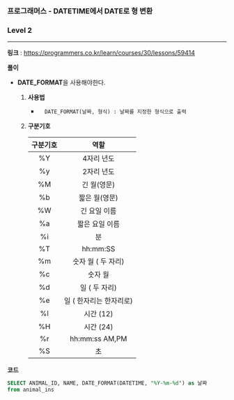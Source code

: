 ### 프로그래머스 - DATETIME에서 DATE로 형 변환

### Level 2

---

**링크** : https://programmers.co.kr/learn/courses/30/lessons/59414

**풀이**

* **DATE_FORMAT**을 사용해야한다.

	1. **사용법**

		* ```sql
			DATE_FORMAT(날짜, 형식) : 날짜를 지정한 형식으로 출력
			```

	2. **구분기호**

		| 구분기호 |          역할           |
		| :------: | :---------------------: |
		|    %Y    |       4자리 년도        |
		|    %y    |       2자리 년도        |
		|    %M    |       긴 월(영문)       |
		|    %b    |      짧은 월(영문)      |
		|    %W    |      긴 요일 이름       |
		|    %a    |     짧은 요일 이름      |
		|    %i    |           분            |
		|    %T    |        hh:mm:SS         |
		|    %m    |   숫자 월 ( 두 자리)    |
		|    %c    |         숫자 월         |
		|    %d    |      일 ( 두 자리)      |
		|    %e    | 일 ( 한자리는 한자리로) |
		|    %l    |        시간 (12)        |
		|    %H    |        시간 (24)        |
		|    %r    |     hh:mm:ss AM,PM      |
		|    %S    |           초            |

**코드**

```sql
SELECT ANIMAL_ID, NAME, DATE_FORMAT(DATETIME, "%Y-%m-%d") as 날짜
from animal_ins
```

